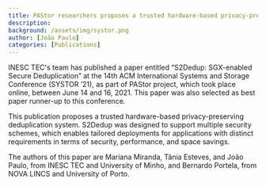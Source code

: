 ```yaml
---
title: PAStor researchers proposes a trusted hardware-based privacy-preserving deduplication system
description:
background: /assets/img/systor.png
author: [João Paulo]
categories: [Publications]
---
```


INESC TEC's team has published a paper entitled “S2Dedup: SGX-enabled Secure Deduplication” at the 14th ACM International Systems and Storage Conference (SYSTOR ’21), as part of PAStor project, which took place online, between June 14 and 16, 2021. This paper was also selected as best paper runner-up to this conference.

This publication proposes a trusted hardware-based privacy-preserving deduplication system. S2Dedup was designed to support multiple security schemes, which enables tailored deployments for applications with distinct requirements in terms of security, performance, and space savings.

The authors of this paper are Mariana Miranda, Tânia Esteves, and João Paulo, from INESC TEC and University of Minho, and Bernardo Portela, from NOVA LINCS and University of Porto.

